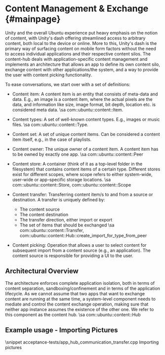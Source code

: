 Content Management & Exchange {#mainpage}
=============================

Unity and the overall Ubuntu experience put heavy emphasis on the
notion of content, with Unity's dash offering streamlined access to
arbitrary content, both local to the device or online. More to this,
Unity's dash is the primary way of surfacing content on mobile form
factors without the need to access individual applications and their
respective content silos. The content-hub deals with
application-specific content management and implements an architecture
that allows an app to define its own content silo, exchange content
with other applications/the system, and a way to provide the user with
content picking functionality.

To ease conversations, we start over with a set of definitions:

 - Content item: A content item is an entity that consists of meta-data
and data. E.g., an image is a content item, where the actual pixels
are the data, and information like size, image format, bit depth,
location etc. is considered meta data. \sa com::ubuntu::content::Item.

 - Content types: A set of well-known content types. E.g., images or
   music files. \sa com::ubuntu::content::Type.

 - Content set: A set of unique content items. Can be considered a
   content item itself, e.g., in the case of playlists.

 - Content owner: The unique owner of a content item. A content item
   has to be owned by exactly one app. \sa com::ubuntu::content::Peer

 - Content store: A container (think of it as a top-level folder in
   the filesystem) that contains content items of a certain
   type. Different stores exist for different scopes, where scope
   refers to either system-wide, user-wide or app-specific storage
   locations. \sa com::ubuntu::content::Store, com::ubuntu::content::Scope

 - Content transfer: Transferring content item/s to and from a source
   or destination. A transfer is uniquely defined by:
   * The content source
   * The content destination
   * The transfer direction, either import or export
   * The set of items that should be exchanged
   \sa com::ubuntu::content::Transfer, com::ubuntu::content::Hub::create_import_for_type_from_peer

 - Content picking: Operation that allows a user to select content for
   subsequent import from a content source (e.g., an application). The
   content source is responsible for providing a UI to the user.

Architectural Overview
----------------------

The architecture enforces complete application isolation, both in
terms of content separation, sandboxing/confinement and in terms of
the application lifecycle. As we cannot assume that two apps that want
to exchange content are running at the same time, a system-level
component needs to mediate and control the content exchange operation,
making sure that neither app instance assumes the existence of the
other one. We refer to this component as the content hub. \sa com::ubuntu::content::Hub

Example usage - Importing Pictures
----------------------------------

\snippet acceptance-tests/app_hub_communication_transfer.cpp Importing pictures

